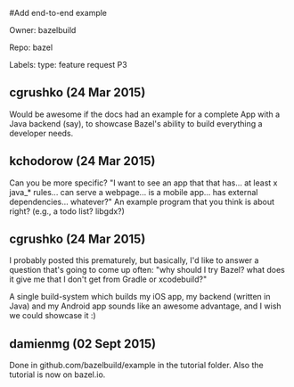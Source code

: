 #Add end-to-end example

Owner: bazelbuild

Repo: bazel

Labels: type: feature request P3 

## cgrushko (24 Mar 2015)

Would be awesome if the docs had an example for a complete App with a Java backend (say),
to showcase Bazel's ability to build everything a developer needs.


## kchodorow (24 Mar 2015)

Can you be more specific?  "I want to see an app that that has... at least x java_\* rules... can serve a webpage... is a mobile app... has external dependencies... whatever?"  An example program that you think is about right?  (e.g., a todo list? libgdx?)


## cgrushko (24 Mar 2015)

I probably posted this prematurely, but basically, I'd like to answer a question that's going to come up often: "why should I try Bazel? what does it give me that I don't get from Gradle or xcodebuild?"

A single build-system which builds my iOS app, my backend (written in Java) and my Android app sounds like an awesome advantage, and I wish we could showcase it :)


## damienmg (02 Sept 2015)

Done in github.com/bazelbuild/example in the tutorial folder. Also the tutorial is now on bazel.io.


